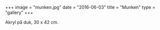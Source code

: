+++
image = "munken.jpg"
date = "2016-06-03"
title = "Munken"
type = "gallery"
+++

Akryl på duk, 30 x 42 cm.
 


